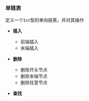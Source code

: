 ### 单链表

定义一个`Int`型的单向链表，并对其操作

+ **插入**
  + 前端插入
  + 末端插入

+ **删除**
  + 删除开头节点
  + 删除末端节点
  + 删除任意节点

+ **查找**

  